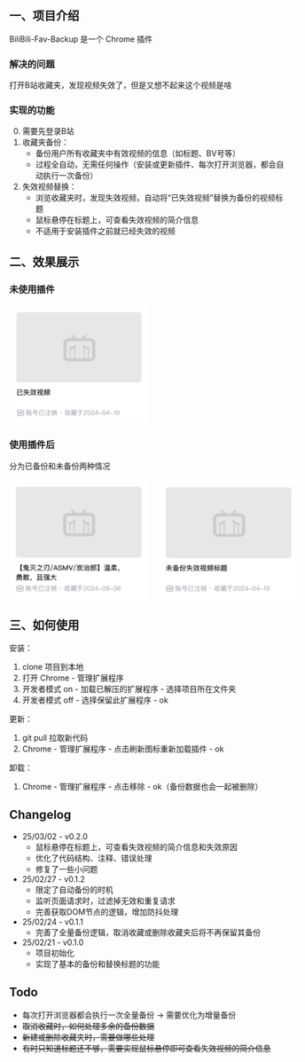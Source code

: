 ## 一、项目介绍
BiliBili-Fav-Backup 是一个 Chrome 插件


### 解决的问题
打开B站收藏夹，发现视频失效了，但是又想不起来这个视频是啥


### 实现的功能
0. 需要先登录B站
1. 收藏夹备份：
    - 备份用户所有收藏夹中有效视频的信息（如标题、BV号等）
    - 过程全自动，无需任何操作（安装或更新插件、每次打开浏览器，都会自动执行一次备份）
2. 失效视频替换：
    - 浏览收藏夹时，发现失效视频，自动将“已失效视频”替换为备份的视频标题
    - 鼠标悬停在标题上，可查看失效视频的简介信息
    - 不适用于安装插件之前就已经失效的视频





## 二、效果展示

### 未使用插件

<img src="images/origin.png" width="250px" />

### 使用插件后
分为已备份和未备份两种情况

<div style="display:flex;">
<img src="images/replace-success.png" width="250px" style="margin-right:20px;" />
<img src="images/replace-fail.png" width="250px" />
</div>





## 三、如何使用
安装：
1. clone 项目到本地
2. 打开 Chrome - 管理扩展程序
3. 开发者模式 on - 加载已解压的扩展程序 - 选择项目所在文件夹
4. 开发者模式 off - 选择保留此扩展程序 - ok


更新：
1. git pull 拉取新代码
2. Chrome - 管理扩展程序 - 点击刷新图标重新加载插件 - ok

卸载：
1. Chrome - 管理扩展程序 - 点击移除 - ok（备份数据也会一起被删除）



## Changelog
- 25/03/02 - v0.2.0
  - 鼠标悬停在标题上，可查看失效视频的简介信息和失效原因
  - 优化了代码结构、注释、错误处理
  - 修复了一些小问题
- 25/02/27 - v0.1.2
  - 限定了自动备份的时机
  - 监听页面请求时，过滤掉无效和重复请求
  - 完善获取DOM节点的逻辑，增加防抖处理
- 25/02/24 - v0.1.1
  - 完善了全量备份逻辑，取消收藏或删除收藏夹后将不再保留其备份
- 25/02/21 - v0.1.0  
  - 项目初始化
  - 实现了基本的备份和替换标题的功能  



## Todo
- 每次打开浏览器都会执行一次全量备份 -> 需要优化为增量备份
- ~~取消收藏时，如何处理多余的备份数据~~
- ~~新建或删除收藏夹时，需要做哪些处理~~
- ~~有时只知道标题还不够，需要实现鼠标悬停即可查看失效视频的简介信息~~
